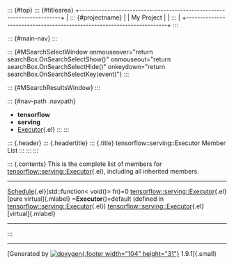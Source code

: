 ::: {#top}
::: {#titlearea}
+-----------------------------------------------------------------------+
| ::: {#projectname}                                                    |
| My Project                                                            |
| :::                                                                   |
+-----------------------------------------------------------------------+
:::

::: {#main-nav}
:::

::: {#MSearchSelectWindow onmouseover="return searchBox.OnSearchSelectShow()" onmouseout="return searchBox.OnSearchSelectHide()" onkeydown="return searchBox.OnSearchSelectKey(event)"}
:::

::: {#MSearchResultsWindow}
:::

::: {#nav-path .navpath}
-   **tensorflow**
-   **serving**
-   [Executor](classtensorflow_1_1serving_1_1Executor.html){.el}
:::
:::

::: {.header}
::: {.headertitle}
::: {.title}
tensorflow::serving::Executor Member List
:::
:::
:::

::: {.contents}
This is the complete list of members for
[tensorflow::serving::Executor](classtensorflow_1_1serving_1_1Executor.html){.el},
including all inherited members.

  ------------------------------------------------------------------------------------------------------------------------------- ----------------------------------------------------------------------------------- -------------------------
  [Schedule](classtensorflow_1_1serving_1_1Executor.html#af2826585d706a46e3e91e8f40f277dcc){.el}(std::function\< void()\> fn)=0   [tensorflow::serving::Executor](classtensorflow_1_1serving_1_1Executor.html){.el}   [pure virtual]{.mlabel}
  **\~Executor**()=default (defined in [tensorflow::serving::Executor](classtensorflow_1_1serving_1_1Executor.html){.el})         [tensorflow::serving::Executor](classtensorflow_1_1serving_1_1Executor.html){.el}   [virtual]{.mlabel}
  ------------------------------------------------------------------------------------------------------------------------------- ----------------------------------------------------------------------------------- -------------------------
:::

------------------------------------------------------------------------

[Generated by [![doxygen](doxygen.svg){.footer width="104"
height="31"}](https://www.doxygen.org/index.html) 1.9.1]{.small}
